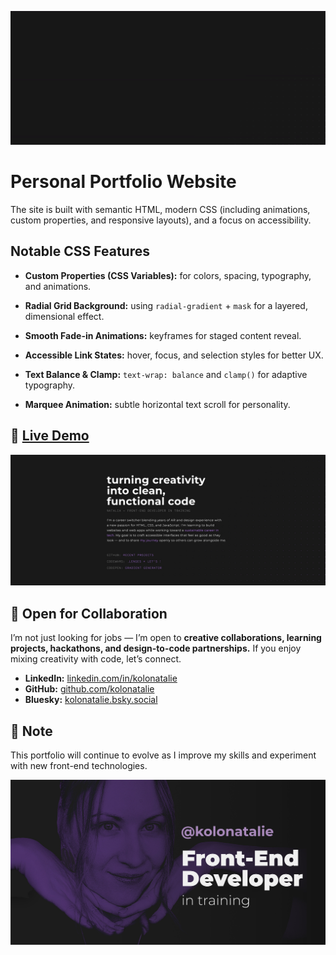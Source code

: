 [![Natalia aka kolonatalie — a front-end developer in training](images/demo.gif)](https://kolonatalie.github.io/portfolio/)
# Personal Portfolio Website


The site is built with semantic HTML, modern CSS (including animations, custom properties, and responsive layouts), and a focus on accessibility.

## Notable CSS Features

- **Custom Properties (CSS Variables):** for colors, spacing, typography, and animations.

- **Radial Grid Background:** using `radial-gradient` + `mask` for a layered, dimensional effect.

- **Smooth Fade-in Animations:** keyframes for staged content reveal.

- **Accessible Link States:** hover, focus, and selection styles for better UX.

- **Text Balance & Clamp:** `text-wrap: balance` and `clamp()` for adaptive typography.

- **Marquee Animation:** subtle horizontal text scroll for personality.

## 🔗 [Live Demo](https://kolonatalie.github.io/portfolio/)

[![Website Screenshot](images/screenshot.jpg)](https://kolonatalie.github.io/portfolio/)

## 🤝 Open for Collaboration
I’m not just looking for jobs — I’m open to **creative collaborations, learning projects, hackathons, and design-to-code partnerships.**
If you enjoy mixing creativity with code, let’s connect.

- **LinkedIn:** [linkedin.com/in/kolonatalie](https://www.linkedin.com/in/kolonatalie/)
- **GitHub:** [github.com/kolonatalie](https://github.com/kolonatalie)
- **Bluesky:** [kolonatalie.bsky.social](https://bsky.app/profile/kolonatalie.bsky.social)

## 📌 Note  
This portfolio will continue to evolve as I improve my skills and experiment with new front-end technologies.

![Natalia aka kolonatalie — a front-end developer in training](images/kolonatalie-banner-pic.jpg)